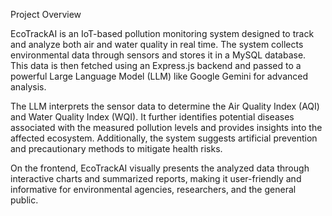 Project Overview

EcoTrackAI is an IoT-based pollution monitoring system designed to track and analyze both air and water quality in real time. The system collects environmental data through sensors and stores it in a MySQL database. This data is then fetched using an Express.js backend and passed to a powerful Large Language Model (LLM) like Google Gemini for advanced analysis.

The LLM interprets the sensor data to determine the Air Quality Index (AQI) and Water Quality Index (WQI). It further identifies potential diseases associated with the measured pollution levels and provides insights into the affected ecosystem. Additionally, the system suggests artificial prevention and precautionary methods to mitigate health risks.

On the frontend, EcoTrackAI visually presents the analyzed data through interactive charts and summarized reports, making it user-friendly and informative for environmental agencies, researchers, and the general public.
